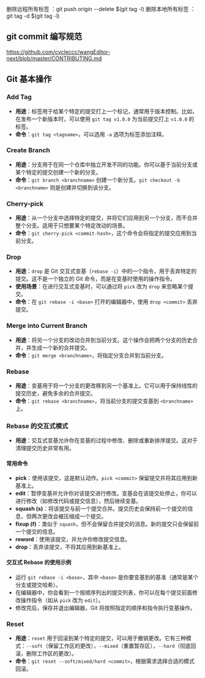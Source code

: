 删除远程所有标签 ：git push origin --delete $(git tag -l)
删除本地所有标签 ：git tag -d $(git tag -l)
## git commit 编写规范
https://github.com/cycleccc/wangEditor-next/blob/master/CONTRIBUTING.md

## Git 基本操作

### Add Tag
- **用途**：标签用于给某个特定的提交打上一个标记，通常用于版本控制。比如，在发布一个新版本时，可以使用 `git tag v1.0.0` 为当前提交打上 `v1.0.0` 的标签。
- **命令**：`git tag <tagname>`，可以选用 `-a` 选项为标签添加注释。

### Create Branch
- **用途**：分支用于在同一个仓库中独立开发不同的功能。你可以基于当前分支或某个特定的提交创建一个新的分支。
- **命令**：`git branch <branchname>` 创建一个新分支。`git checkout -b <branchname>` 则是创建并切换到该分支。

### Cherry-pick
- **用途**：从一个分支中选择特定的提交，并将它们应用到另一个分支，而不合并整个分支。适用于只想要某个特定改动的场景。
- **命令**：`git cherry-pick <commit-hash>`，这个命令会将指定的提交应用到当前分支。

### Drop
- **用途**：`drop` 是 Git 交互式变基（`rebase -i`）中的一个指令，用于丢弃特定的提交。这不是一个独立的 Git 命令，而是在变基时使用的操作指令。
- **使用场景**：在进行交互式变基时，可以通过将 `pick` 改为 `drop` 来忽略某个提交。
- **命令**：在 `git rebase -i <base>` 打开的编辑器中，使用 `drop <commit>` 丢弃提交。

### Merge into Current Branch
- **用途**：将另一个分支的改动合并到当前分支。这个操作会把两个分支的历史合并，并生成一个新的合并提交。
- **命令**：`git merge <branchname>`，将指定分支合并到当前分支。

### Rebase
- **用途**：变基用于将一个分支的更改移到另一个基准上。它可以用于保持线性的提交历史，避免多余的合并提交。
- **命令**：`git rebase <branchname>`，将当前分支的提交变基到 `<branchname>` 上。

### Rebase 的交互式模式
- **用途**：交互式变基允许你在变基的过程中修改、删除或重新排序提交。这对于清理提交历史非常有用。

#### 常用命令
- **pick**：使用该提交，这是默认动作。`pick <commit>` 保留提交并将其应用到新基准上。
- **edit**：暂停变基并允许你对该提交进行修改。变基会在该提交处停止，你可以进行修改（如修改代码或提交信息），然后继续变基。
- **squash (s)**：将该提交与前一个提交合并。提交历史会保持前一个提交的信息，但两次更改会被压缩成一个提交。
- **fixup (f)**：类似于 `squash`，但不会保留合并提交的消息。新的提交只会保留前一个提交的信息。
- **reword**：使用该提交，并允许你修改提交信息。
- **drop**：丢弃该提交，不将其应用到新基准上。

#### 交互式 Rebase 的使用示例
- 运行 `git rebase -i <base>`，其中 `<base>` 是你要变基到的基准（通常是某个分支或提交哈希）。
- 在编辑器中，你会看到一个按顺序列出的提交列表，你可以在每个提交前面修改操作指令（如从 `pick` 改为 `edit`）。
- 修改完后，保存并退出编辑器，Git 将按照指定的顺序和指令执行变基操作。

### Reset
- **用途**：`reset` 用于回滚到某个特定的提交，可以用于撤销更改。它有三种模式：`--soft`（保留工作区的更改），`--mixed`（重置暂存区），`--hard`（彻底回滚，删除工作区的更改）。
- **命令**：`git reset --soft/mixed/hard <commit>`，根据需求选择合适的模式回滚。

